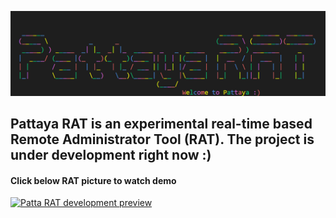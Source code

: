 ![Welcome to Pattaya :)](https://github.com/Pattaya-Project/.github/blob/main/profile/pattaya_banner.png)

## Pattaya RAT is an experimental real-time based Remote Administrator Tool (RAT). The project is under development right now :)

#### Click below RAT picture to watch demo

[![Patta RAT development preview](https://cdn.midjourney.com/3de00c6d-bf8e-495e-8aae-a79dd306f070/grid_0.png)](https://youtu.be/pAFcGOScsN0 "Patta RAT development preview")

